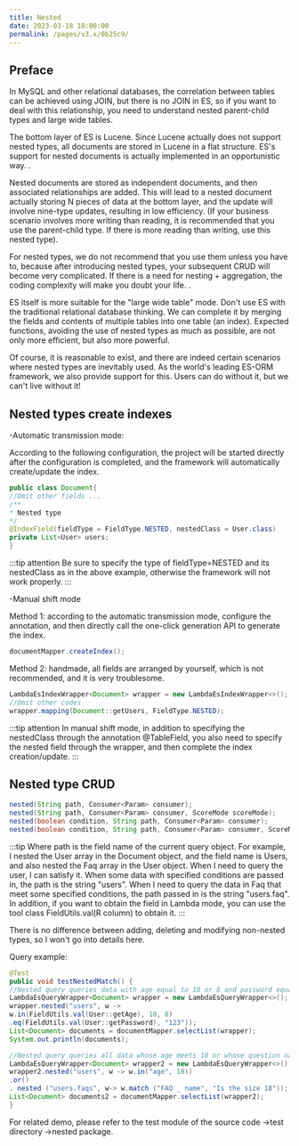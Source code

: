 ```yaml
---
title: Nested
date: 2023-03-18 10:00:00
permalink: /pages/v3.x/0b25c9/
---
```


## Preface

In MySQL and other relational databases, the correlation between tables can be achieved using JOIN, but there is no JOIN in ES, so if you want to deal with this relationship, you need to understand nested parent-child types and large wide tables.

The bottom layer of ES is Lucene. Since Lucene actually does not support nested types, all documents are stored in Lucene in a flat structure. ES's support for nested documents is actually implemented in an opportunistic way. .

Nested documents are stored as independent documents, and then associated relationships are added. This will lead to a nested document actually storing N pieces of data at the bottom layer, and the update will involve nine-type updates, resulting in low efficiency. (If your business scenario involves more writing than reading, it is recommended that you use the parent-child type. If there is more reading than writing, use this nested type).

For nested types, we do not recommend that you use them unless you have to, because after introducing nested types, your subsequent CRUD will become very complicated. If there is a need for nesting + aggregation, the coding complexity will make you doubt your life. .

ES itself is more suitable for the "large wide table" mode. Don't use ES with the traditional relational database thinking. We can complete it by merging the fields and contents of multiple tables into one table (an index). Expected functions, avoiding the use of nested types as much as possible, are not only more efficient, but also more powerful.

Of course, it is reasonable to exist, and there are indeed certain scenarios where nested types are inevitably used. As the world's leading ES-ORM framework, we also provide support for this. Users can do without it, but we can't live without it!

## Nested types create indexes

-Automatic transmission mode:

According to the following configuration, the project will be started directly after the configuration is completed, and the framework will automatically create/update the index.

```java
public class Document{
//Omit other fields ...
/**
* Nested type
*/
@IndexField(fieldType = FieldType.NESTED, nestedClass = User.class)
private List<User> users;
}
```

:::tip attention
Be sure to specify the type of fieldType=NESTED and its nestedClass as in the above example, otherwise the framework will not work properly.
:::

-Manual shift mode

Method 1: according to the automatic transmission mode, configure the annotation, and then directly call the one-click generation API to generate the index.

```java
documentMapper.createIndex();
```

Method 2: handmade, all fields are arranged by yourself, which is not recommended, and it is very troublesome.

```java
LambdaEsIndexWrapper<Document> wrapper = new LambdaEsIndexWrapper<>();
//Omit other codes
wrapper.mapping(Document::getUsers, FieldType.NESTED);
```

:::tip attention
In manual shift mode, in addition to specifying the nestedClass through the annotation @TableField, you also need to specify the nested field through the wrapper, and then complete the index creation/update.
:::


## Nested type CRUD

```java
nested(String path, Consumer<Param> consumer);
nested(String path, Consumer<Param> consumer, ScoreMode scoreMode);
nested(boolean condition, String path, Consumer<Param> consumer);
nested(boolean condition, String path, Consumer<Param> consumer, ScoreMode scoreMode);
```

:::tip
Where path is the field name of the current query object. For example, I nested the User array in the Document object, and the field name is Users, and also nested the Faq array in the User object. When I need to query the user, I can satisfy it.
When some data with specified conditions are passed in, the path is the string "users". When I need to query the data in Faq that meet some specified conditions, the path passed in is the string "users.faq".
In addition, if you want to obtain the field in Lambda mode, you can use the tool class FieldUtils.val(R column) to obtain it.
:::

There is no difference between adding, deleting and modifying non-nested types, so I won't go into details here.

Query example:

```java
@Test
public void testNestedMatch() {
//Nested query queries data with age equal to 18 or 8 and password equal to 123.
LambdaEsQueryWrapper<Document> wrapper = new LambdaEsQueryWrapper<>();
wrapper.nested("users", w ->
w.in(FieldUtils.val(User::getAge), 18, 8)
.eq(FieldUtils.val(User::getPassword), "123"));
List<Document> documents = documentMapper.selectList(wrapper);
System.out.println(documents);

//Nested query queries all data whose age meets 18 or whose question name matches' Is the size also 18'.
LambdaEsQueryWrapper<Document> wrapper2 = new LambdaEsQueryWrapper<>();
wrapper2.nested("users", w -> w.in("age", 18))
.or()
. nested ("users.faqs", w-> w.match ("FAQ _ name", "Is the size 18"));
List<Document> documents2 = documentMapper.selectList(wrapper2);
}
```

For related demo, please refer to the test module of the source code ->test directory ->nested package.


